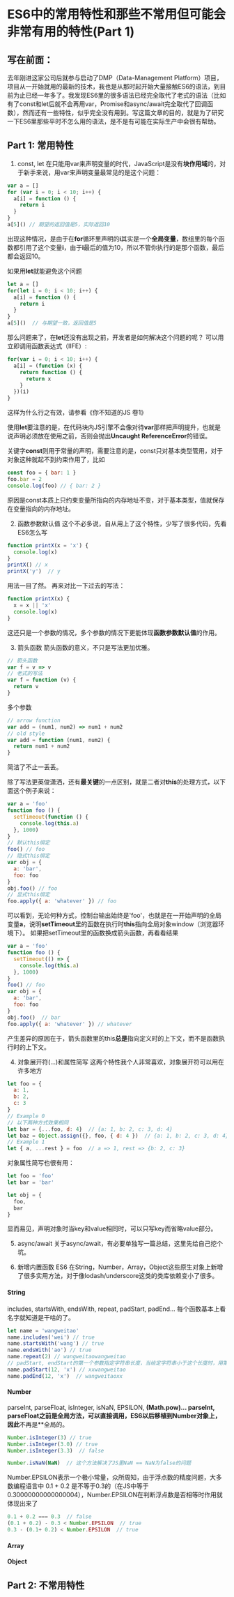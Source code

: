 # ES6中的常用特性和那些不常用但可能会非常有用的特性(Part 1)

## 写在前面：
去年刚进这家公司后就参与启动了DMP（Data-Management Platform）项目，项目从一开始就用的最新的技术，我也是从那时起开始大量接触ES6的语法，到目前为止已经一年多了。我发现ES6里的很多语法已经完全取代了老式的语法（比如有了const和let后就不会再用var，Promise和async/await完全取代了回调函数），然而还有一些特性，似乎完全没有用到。写这篇文章的目的，就是为了研究一下ES6里那些平时不怎么用的语法，是不是有可能在实际生产中会很有帮助。

## Part 1: 常用特性

1. const, let 
在只能用var来声明变量的时代，JavaScript是没有**块作用域**的，对于新手来说，用var来声明变量最常见的是这个问题：
```javascript
var a = []
for (var i = 0; i < 10; i++) {
  a[i] = function () {
    return i
  }
}
a[5]() // 期望的返回值是5，实际返回10

```
出现这种情况，是由于在**for**循环里声明的**i**其实是一个**全局变量**，数组里的每个函数都引用了这个变量**i**，由于**i**最后的值为10，所以不管你执行的是那个函数，最后都会返回10。 

如果用**let**就能避免这个问题
```javascript
let a = []
for(let i = 0; i < 10; i++) {
  a[i] = function () {
    return i
  }
}
a[5]()  // 与期望一致，返回值是5
```
那么问题来了，在**let**还没有出现之前，开发者是如何解决这个问题的呢？
可以用立即调用函数表达式（IIFE）:
```javascript
for(var i = 0; i < 10; i++) {
  a[i] = (function (x) {
    return function () {
      return x
    }
  })(i)
}
```
这样为什么行之有效，请参看《你不知道的JS 卷1》

使用**let**要注意的是，在代码块内JS引擎不会像对待**var**那样把声明提升，也就是说声明必须放在使用之前，否则会抛出**Uncaught ReferenceError**的错误。



关键字**const**则用于常量的声明，需要注意的是，const只对基本类型管用，对于对象这种就起不到约束作用了，比如
```javascript
const foo = { bar: 1 }
foo.bar = 2
console.log(foo) // { bar: 2 }
```
原因是const本质上只约束变量所指向的内存地址不变，对于基本类型，值就保存在变量指向的内存地址。


2. 函数参数默认值
这个不必多说，自从用上了这个特性，少写了很多代码，先看ES6怎么写
```javascript
function printX(x = 'x') {
  console.log(x)
}
printX() // x
printX('y')  // y
```
用法一目了然。
再来对比一下过去的写法：
```javascript
function printX(x) {
  x = x || 'x'
  console.log(x)
}
```
这还只是一个参数的情况，多个参数的情况下更能体现**函数参数默认值**的作用。

3. 箭头函数
箭头函数的意义，不只是写法更加优雅。
```javascript
// 箭头函数
var f = v => v
// 老式的写法
var f = function (v) {
  return v
}
```
多个参数
```javascript
// arrow function
var add = (num1, num2) => num1 + num2
// old style
var add = function (num1, num2) {
  return num1 + num2
}
```
简洁了不止一丢丢。

除了写法更英俊潇洒，还有**最关键**的一点区别，就是二者对**this**的处理方式，以下面这个例子来说：
```javascript {.line-numbers}
var a = 'foo'
function foo () {
  setTimeout(function () {
    console.log(this.a)
  }, 1000)
}
// 默认this绑定
foo() // foo
// 隐式this绑定
var obj = {
  a: 'bar',
  foo: foo
}
obj.foo() // foo
// 显式this绑定
foo.apply({ a: 'whatever' }) // foo
```
可以看到，无论何种方式，控制台输出始终是'foo'，也就是在一开始声明的全局变量**a**，说明**setTimeout**里的函数在执行时**this**指向全局对象window（浏览器环境下）。
如果把setTimeout里的函数换成箭头函数，再看看结果
```javascript
var a = 'foo'
function foo () {  
  setTimeout(() => {
    console.log(this.a)
  }, 1000)
}
foo() // foo
var obj = {
  a: 'bar',
  foo: foo
}
obj.foo()  // bar
foo.apply({ a: 'whatever' }) // whatever
```
产生差异的原因在于，箭头函数里的this**总是**指向定义时的上下文，而不是函数执行时的上下文。


4. 对象展开符(...)和属性简写 
这两个特性我个人非常喜欢，对象展开符可以用在许多地方
```javascript
let foo = {
  a: 1,
  b: 2,
  c: 3
}
// Example 0
// 以下两种方式效果相同
let bar = {...foo, d: 4}  // {a: 1, b: 2, c: 3, d: 4}
let baz = Object.assign({}, foo, { d: 4 })  // {a: 1, b: 2, c: 3, d: 4}
// Example 1
let { a, ...rest } = foo  // a => 1, rest => {b: 2, c: 3}
```

对象属性简写也很有用：
```javascript
let foo = 'foo'
let bar = 'bar'

let obj = {
  foo,
  bar
}
```
显而易见，声明对象时当key和value相同时，可以只写key而省略value部分。

5. async/await
关于async/await，有必要单独写一篇总结，这里先给自己挖个坑。

6. 新增内置函数
ES6 在String，Number，Array，Object这些原生对象上新增了很多实用方法，对于像lodash/underscore这类的类库依赖变小了很多。
#### String
includes, startsWith, endsWith, repeat, padStart, padEnd...
每个函数基本上看名字就知道是干啥的了。
```javascript
let name = 'wangweitao'
name.includes('wei') // true
name.startsWith('wang') // true
name.endsWith('ao') // true
name.repeat(2) // wangweitaowangweitao
// padStart, endStart的第一个参数指定字符串长度，当给定字符串小于这个长度时，用第二个参数来补齐
name.padStart(12, 'x') // xxwangweitao
name.padEnd(12, 'x')  // wangweitaoxx
```

#### Number
parseInt, parseFloat, isInteger, isNaN, EPSILON, **(Math.pow)...
parseInt, parseFloat之前是全局方法，可以直接调用，ES6以后移植到Number对象上，因此**不再是**全局的。
```javascript
Number.isInteger(3) // true
Number.isInteger(3.0) // true
Number.isInteger(3.3)  // false

Number.isNaN(NaN)  // 这个方法解决了JS里NaN == NaN为false的问题
```
Number.EPSILON表示一个极小常量，众所周知，由于浮点数的精度问题，大多数编程语言中 0.1 + 0.2 是不等于0.3的（在JS中等于0.30000000000000004），Number.EPSILON在判断浮点数是否相等时作用就体现出来了
```javascript
0.1 + 0.2 === 0.3  // false
(0.1 + 0.2) - 0.3 < Number.EPSILON  // true
0.3 - (0.1+ 0.2) < Number.EPSILON  // true
```

#### Array


#### Object


## Part 2: 不常用特性